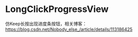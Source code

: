 # LongClickProgressView
仿Keep长按出现进度条按钮，相关博客：https://blog.csdn.net/Nobody_else_/article/details/113186425

